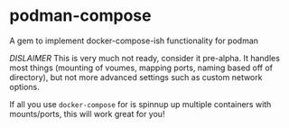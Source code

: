 # podman-compose
A gem to implement docker-compose-ish functionality for podman

*DISLAIMER*
This is very much not ready, consider it pre-alpha. It handles most things (mounting of voumes, mapping ports, naming based off of directory), but not more advanced settings such as custom network options.

If all you use `docker-compose` for is spinnup up multiple containers with mounts/ports, this will work great for you! 
